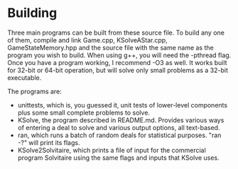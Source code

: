 # Building

Three main programs can be built from these source file.  To build any one of them,
compile and link Game.cpp, KSolveAStar.cpp, GameStateMemory.hpp and the source file 
with the same name as
the program you wish to build.  When using g++, you will need the -pthread flag.  Once you
have a program working, I recommend -O3 as well.  It works built for 32-bit or  64-bit operation,
but will solve only small problems as a 32-bit executable.

The programs are:

* unittests, which is, you guessed it, unit tests of lower-level components plus some small complete problems to solve.
* KSolve, the program described in README.md.  Provides various ways of entering a deal to solve and various output options, all text-based.
* ran, which runs a batch of random deals for statistical purposes.  "ran -?" will print its flags.
* KSolve2Solvitaire, which prints a file of input for the commercial program Solvitaire using the same flags and inputs
that KSolve uses.
